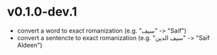 # v0.1.0-dev.1

- convert a word to exact romanization (e.g. "سيف" -> "Saif")
- convert a sentencte to exact romanization (e.g. "سيف الدين" -> "Saif Aldeen")

